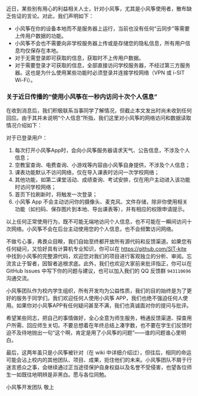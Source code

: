 近日，某些别有用心的利益相关人士，针对小风筝，尤其是小风筝使用者，散布缺乏佐证的言论。对此，我们声明如下：

- 小风筝在你的设备本地而不是服务器上运行，当前也没有任何“云同步”等需要上传用户数据的功能。
- 小风筝不会也不需要向非学校服务器上传或是存储您的隐私信息，所有用户信息均仅保存在本地。
- 对于无需登录即可获取的信息，获取时不上传用户数据。
- 对于需要登录才可获取的信息，全部直接访问学校服务器，不经过第三方服务器。这也是为什么使用某些功能时必须登录并连接学校网络（VPN 或 i-SIT Wi-Fi）。

### 关于近日传播的“使用小风筝在一秒内访问十次个人信息”

在收到消息后，我们积极联系当事同学了解情况，但截止本文发出时尚未收到任何回应。由于其并未说明“个人信息”所指，我们这里对小风筝的网络访问和数据读取情况介绍如下：

对于已登录用户：
1. 每次打开小风筝App时，会向小风筝服务器请求天气、公告信息，不涉及个人信息；
2. 空教室查询、电费查询、小游戏等内容由小风筝自身提供，不涉及个人信息；
3. 课表功能默认不访问网络，仅在导入课表时访问一次学校网络；
4. 其他功能，如第二课堂活动、成绩查询、考试安排，仅在用户主动进入该功能时访问学校网络；
5. 首页下拉刷新时，将触发一次登录；
6. 小风筝 App 不会主动访问你的摄像头、麦克风、文件存储，除非你使用相关功能（如扫码、保存图片到本地、导出课表等），并有相应的权限申请提示。

以上任何正常使用行为，既不可能无端地访问个人信息，也不可能在一瞬间访问十次网络。小风筝不会在后台主动使用您的个人信息，也不会频繁访问网络。

不做亏心事，弗畏众目睽，我们自始至终都开放所有源代码和反馈渠道。如果您有任何疑问，又恰好具有计算机专业知识，你可以在 https://github.com/SIT-kite 中找到小风筝的完整源代码，欢迎您对我们的项目进行客观独立的分析、审阅。忘流言止于智者，因智者追根求底。此外，我们也欢迎大家前来批评指正，你可以在 GitHub Issues 中写下你的问题与建议，也可以加入我们的 QQ 反馈群 `943110696` 沟通交流。

小风筝团队作为校内学生组织，所有开发均为公益性质，我们的目的始终是为了更好的服务于同学们。我们欢迎任何人使用小风筝 APP，我们也绝不强迫任何人使用。如果你对小风筝APP有任何疑问甚至不满，我们也真诚面对你的提问与批评。

希望某些同志，把自己的事情做好，全心全意为师生服务，畅通反馈渠道、探查用户所需、回应师生关切。不要总想着在年终总结上凑字数，也不要在学生们反馈时迫不及待地抛出一句“这个啊，肯定是用了小风筝的问题”——谁的问题谁心里明白。

最后，这两年虽只是小风筝被针对（在 wiki 中详细介绍过），但往后，相同的命运可能会沾上校内的其他团队、项目、成果，扼住他们的未来。小风筝团队不屑于行迷言惑众之事，会继续通过正当途径保护自身权益以及名誉不受侵害，也望各位师生一如既往地明辨是非黑白。愿与各位同勉。


小风筝开发团队
敬上